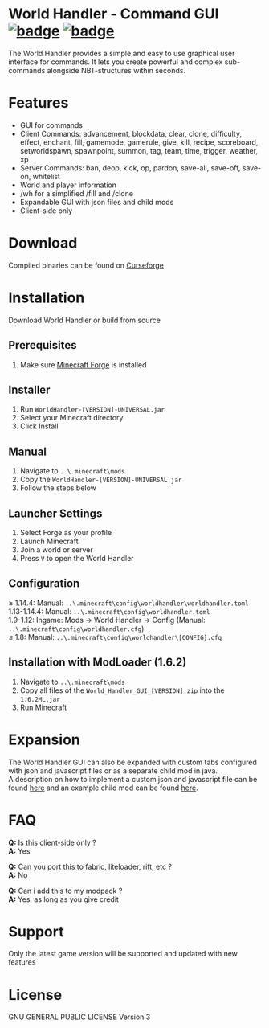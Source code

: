 # World Handler - Command GUI </br> [![badge](https://cf.way2muchnoise.eu/title/228970.svg)](https://www.curseforge.com/minecraft/mc-mods/world-handler-command-gui) [![badge](https://cf.way2muchnoise.eu/full_228970_downloads.svg)](https://www.curseforge.com/minecraft/mc-mods/world-handler-command-gui) #

The World Handler provides a simple and easy to use graphical user interface for commands.
It lets you create powerful and complex sub-commands alongside NBT-structures within seconds.

# Features #

* GUI for commands
* Client Commands: advancement, blockdata, clear, clone, difficulty, effect, enchant, fill, gamemode, gamerule, give, kill, recipe, scoreboard, setworldspawn, spawnpoint, summon, tag, team, time, trigger, weather, xp
* Server Commands: ban, deop, kick, op, pardon, save-all, save-off, save-on, whitelist
* World and player information
* /wh for a simplified /fill and /clone
* Expandable GUI with json files and child mods
* Client-side only

# Download #

Compiled binaries can be found on [Curseforge](https://www.curseforge.com/minecraft/mc-mods/world-handler-command-gui/files/)

# Installation #

Download World Handler or build from source

## Prerequisites ##

1. Make sure [Minecraft Forge](http://files.minecraftforge.net/) is installed

## Installer ##

1. Run `WorldHandler-[VERSION]-UNIVERSAL.jar`
2. Select your Minecraft directory
3. Click Install

## Manual ##

1. Navigate to `..\.minecraft\mods`
2. Copy the `WorldHandler-[VERSION]-UNIVERSAL.jar`
3. Follow the steps below

## Launcher Settings ##

1. Select Forge as your profile
2. Launch Minecraft
3. Join a world or server
4. Press `V` to open the World Handler

## Configuration ##

≥ 1.14.4: Manual: `..\.minecraft\config\worldhandler\worldhandler.toml`  
1.13-1.14.4: Manual: `..\.minecraft\config\worldhandler.toml`  
1.9-1.12: Ingame: Mods -> World Handler -> Config (Manual: `..\.minecraft\config\worldhandler.cfg`)  
≤ 1.8: Manual: `..\.minecraft\config\worldhandler\[CONFIG].cfg`

## Installation with ModLoader (1.6.2) ##

1. Navigate to `..\.minecraft\mods`
2. Copy all files of the `World_Handler_GUI_[VERSION].zip` into the `1.6.2ML.jar`
3. Run Minecraft

# Expansion #

The World Handler GUI can also be expanded with custom tabs configured with json and javascript files or as a separate child mod in java.  
A description on how to implement a custom json and javascript file can be found [here](https://github.com/Exopandora/WorldHandler/wiki) and an example child mod can be found [here](https://github.com/Exopandora/WorldHandlerPlugin).

# FAQ #

**Q:** Is this client-side only ?  
**A:** Yes

**Q:** Can you port this to fabric, liteloader, rift, etc ?  
**A:** No

**Q:** Can i add this to my modpack ?  
**A:** Yes, as long as you give credit

# Support #

Only the latest game version will be supported and updated with new features

# License #

GNU GENERAL PUBLIC LICENSE Version 3